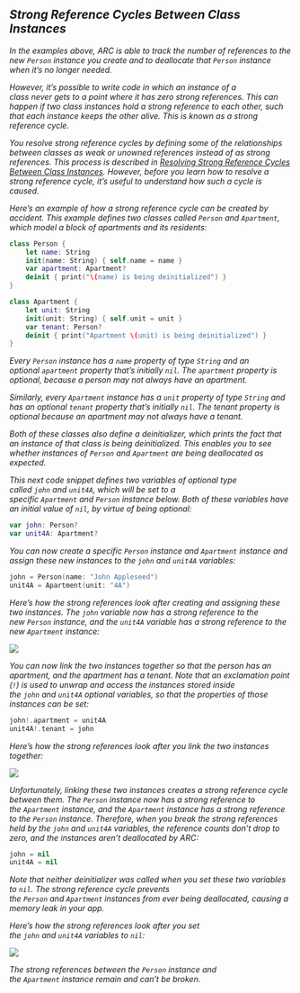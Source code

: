 ## *Strong Reference Cycles Between Class Instances*

*In the examples above, ARC is able to track the number of references to the new `Person` instance you create and to deallocate that `Person` instance when it’s no longer needed.*

*However, it’s possible to write code in which an instance of a class never gets to a point where it has zero strong references. This can happen if two class instances hold a strong reference to each other, such that each instance keeps the other alive. This is known as a strong reference cycle.*

*You resolve strong reference cycles by defining some of the relationships between classes as weak or unowned references instead of as strong references. This process is described in [Resolving Strong Reference Cycles Between Class Instances](https://docs.swift.org/swift-book/documentation/the-swift-programming-language/automaticreferencecounting#Resolving-Strong-Reference-Cycles-Between-Class-Instances). However, before you learn how to resolve a strong reference cycle, it’s useful to understand how such a cycle is caused.*

*Here’s an example of how a strong reference cycle can be created by accident. This example defines two classes called `Person` and `Apartment`, which model a block of apartments and its residents:*

```swift
class Person {
    let name: String
    init(name: String) { self.name = name }
    var apartment: Apartment?
    deinit { print("\(name) is being deinitialized") }
}

class Apartment {
    let unit: String
    init(unit: String) { self.unit = unit }
    var tenant: Person?
    deinit { print("Apartment \(unit) is being deinitialized") }
}
```

*Every `Person` instance has a `name` property of type `String` and an optional `apartment` property that’s initially `nil`. The `apartment` property is optional, because a person may not always have an apartment.*

*Similarly, every `Apartment` instance has a `unit` property of type `String` and has an optional `tenant` property that’s initially `nil`. The tenant property is optional because an apartment may not always have a tenant.*

*Both of these classes also define a deinitializer, which prints the fact that an instance of that class is being deinitialized. This enables you to see whether instances of `Person` and `Apartment` are being deallocated as expected.*

*This next code snippet defines two variables of optional type called `john` and `unit4A`, which will be set to a specific `Apartment` and `Person` instance below. Both of these variables have an initial value of `nil`, by virtue of being optional:*

```swift
var john: Person?
var unit4A: Apartment?
```

*You can now create a specific `Person` instance and `Apartment` instance and assign these new instances to the `john` and `unit4A` variables:*

```swift
john = Person(name: "John Appleseed")
unit4A = Apartment(unit: "4A")
```

*Here’s how the strong references look after creating and assigning these two instances. The `john` variable now has a strong reference to the new `Person` instance, and the `unit4A` variable has a strong reference to the new `Apartment` instance:*

*![](https://docs.swift.org/swift-book/images/referenceCycle01@2x.png)*

*You can now link the two instances together so that the person has an apartment, and the apartment has a tenant. Note that an exclamation point (`!`) is used to unwrap and access the instances stored inside the `john` and `unit4A` optional variables, so that the properties of those instances can be set:*

```swift
john!.apartment = unit4A
unit4A!.tenant = john
```

*Here’s how the strong references look after you link the two instances together:*

*![](https://docs.swift.org/swift-book/images/referenceCycle02@2x.png)*

*Unfortunately, linking these two instances creates a strong reference cycle between them. The `Person` instance now has a strong reference to the `Apartment` instance, and the `Apartment` instance has a strong reference to the `Person` instance. Therefore, when you break the strong references held by the `john` and `unit4A` variables, the reference counts don’t drop to zero, and the instances aren’t deallocated by ARC:*

```swift
john = nil
unit4A = nil
```

*Note that neither deinitializer was called when you set these two variables to `nil`. The strong reference cycle prevents the `Person` and `Apartment` instances from ever being deallocated, causing a memory leak in your app.*

*Here’s how the strong references look after you set the `john` and `unit4A` variables to `nil`:*

*![](https://docs.swift.org/swift-book/images/referenceCycle03@2x.png)*

*The strong references between the `Person` instance and the `Apartment` instance remain and can’t be broken.*
